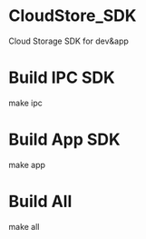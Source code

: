 # CloudStore_SDK
Cloud Storage SDK for dev&amp;app

# Build IPC SDK
make ipc

# Build App SDK
make app

# Build All
make all





